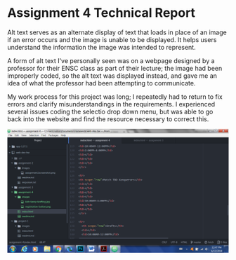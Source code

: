 # Assignment 4 Technical Report
Alt text serves as an alternate display of text that loads in place of an image if
an error occurs and the image is unable to be displayed. It helps users understand
the information the image was intended to represent.

A form of alt text I've personally seen was on a webpage designed by a professor for
their ENSC class as part of their lecture; the image had been improperly coded,
so the alt text was displayed instead, and gave me an idea of what the professor
had been attempting to communicate.

My work process for this project was long; I repeatedly had to return to fix errors
and clarify misunderstandings in the requirements. I experienced several issues
coding the selectio drop down menu, but was able to go back into the website and
find the resource necessary to correct this.

![screenshot](./images/screenshot.png)
